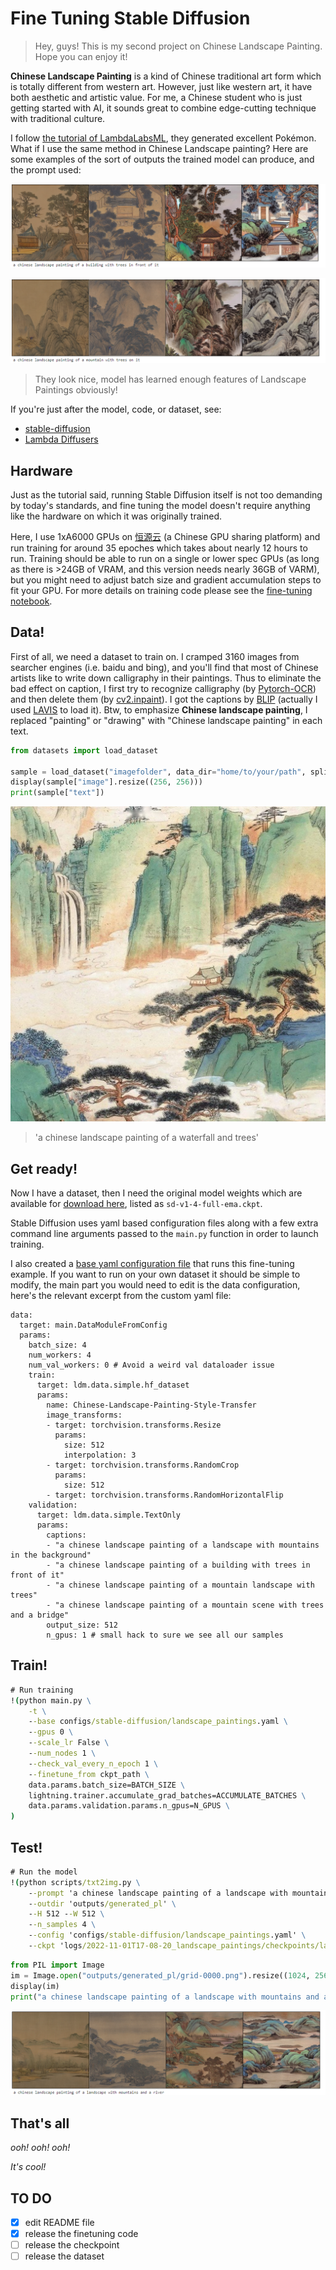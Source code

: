 # Fine Tuning Stable Diffusion

> Hey, guys! This is my second project on Chinese Landscape Painting. Hope you can enjoy it!

**Chinese Landscape Painting** is a kind of Chinese traditional art form which is totally different from western art. However, just like western art, it have both aesthetic and artistic value. For me, a Chinese student who is just getting started with AI, it sounds great to combine edge-cutting technique with traditional culture. 

I follow [the tutorial of LambdaLabsML](https://github.com/LambdaLabsML/examples/tree/main/stable-diffusion-finetuning), they generated excellent Pokémon. What if I use the same method in Chinese Landscape painting? Here are some examples of the sort of outputs the trained model can produce, and the prompt used: 

![pic1](https://github.com/Robin-WZQ/Chinese-Landscape-painting-generation/blob/main/assets/3.png)

![pic2](https://github.com/Robin-WZQ/Chinese-Landscape-painting-generation/blob/main/assets/2.png)

> They look nice, model has learned enough features of Landscape Paintings obviously!

If you're just after the model, code, or dataset, see:

- [stable-diffusion](https://github.com/CompVis/stable-diffusion)
- [Lambda Diffusers](https://github.com/LambdaLabsML/lambda-diffusers)

## Hardware

Just as the tutorial said, running Stable Diffusion itself is not too demanding by today's standards, and fine tuning the model doesn't require anything like the hardware on which it was originally trained. 

Here, I use 1xA6000 GPUs on [恒源云](https://gpushare.com/store/hire?create=true) (a Chinese GPU sharing platform) and run training for around 35 epoches which takes about nearly 12 hours to run.  Training should be able to run on a single or lower spec GPUs (as long as there is >24GB of VRAM, and this version needs nearly 36GB of VARM), but you might need to adjust batch size and gradient accumulation steps to fit your GPU. For more details on training code please see the [fine-tuning notebook](https://github.com/Robin-WZQ/Chinese-Landscape-painting-generation/blob/main/code.ipynb).

## Data!

First of all, we need a dataset to train on. I cramped 3160 images from searcher engines (i.e. baidu and bing), and you'll find that most of Chinese artists like to write down calligraphy in their paintings. Thus to eliminate the bad effect on caption, I first try to recognize calligraphy (by [Pytorch-OCR](https://github.com/WenmuZhou/PytorchOCR)) and then delete them (by [cv2.inpaint](https://pyimagesearch.com/2020/05/18/image-inpainting-with-opencv-and-python/#:~:text=Image%20inpainting%20with%20OpenCV%20and%20Python%20OpenCV%E2%80%99s%20inpainting,each%20of%20these%20files%20on%20your...%20Implementing%20)). I got the captions by [BLIP](https://github.com/salesforce/BLIP) (actually I used [LAVIS](https://github.com/salesforce/LAVIS) to load it). Btw, to emphasize **Chinese landscape painting**, I replaced "painting" or "drawing" with "Chinese landscape painting" in each text. 

```python
from datasets import load_dataset

sample = load_dataset("imagefolder", data_dir="home/to/your/path", split="train")
display(sample["image"].resize((256, 256)))
print(sample["text"])
```
![pic3](https://github.com/Robin-WZQ/Chinese-Landscape-painting-generation/blob/main/assets/1000_res.jpg)

> 'a chinese landscape painting of a waterfall and trees'

## Get ready!

Now I have a dataset, then I need the original model weights which are available for [download here](https://huggingface.co/CompVis/stable-diffusion-v-1-4-original), listed as `sd-v1-4-full-ema.ckpt`. 

Stable Diffusion uses yaml based configuration files along with a few extra command line arguments passed to the `main.py` function in order to launch training.

I also created a [base yaml configuration file](https://github.com/Robin-WZQ/Chinese-Landscape-painting-generation/blob/main/landscape_paintings.yaml) that runs this fine-tuning example. If you want to run on your own dataset it should be simple to modify, the main part you would need to edit is the data configuration, here's the relevant excerpt from the custom yaml file:

```
data:
  target: main.DataModuleFromConfig
  params:
    batch_size: 4
    num_workers: 4
    num_val_workers: 0 # Avoid a weird val dataloader issue
    train:
      target: ldm.data.simple.hf_dataset
      params:
        name: Chinese-Landscape-Painting-Style-Transfer
        image_transforms:
        - target: torchvision.transforms.Resize
          params:
            size: 512
            interpolation: 3
        - target: torchvision.transforms.RandomCrop
          params:
            size: 512
        - target: torchvision.transforms.RandomHorizontalFlip
    validation:
      target: ldm.data.simple.TextOnly
      params:
        captions:
        - "a chinese landscape painting of a landscape with mountains in the background"
        - "a chinese landscape painting of a building with trees in front of it"
        - "a chinese landscape painting of a mountain landscape with trees"
        - "a chinese landscape painting of a mountain scene with trees and a bridge"
        output_size: 512
        n_gpus: 1 # small hack to sure we see all our samples
```

## Train!

```cmd
# Run training
!(python main.py \
    -t \
    --base configs/stable-diffusion/landscape_paintings.yaml \
    --gpus 0 \
    --scale_lr False \
    --num_nodes 1 \
    --check_val_every_n_epoch 1 \
    --finetune_from ckpt_path \
    data.params.batch_size=BATCH_SIZE \
    lightning.trainer.accumulate_grad_batches=ACCUMULATE_BATCHES \
    data.params.validation.params.n_gpus=N_GPUS \
)
```

## Test!

```cmd
# Run the model
!(python scripts/txt2img.py \
    --prompt 'a chinese landscape painting of a landscape with mountains and a river' \
    --outdir 'outputs/generated_pl' \
    --H 512 --W 512 \
    --n_samples 4 \
    --config 'configs/stable-diffusion/landscape_paintings.yaml' \
    --ckpt 'logs/2022-11-01T17-08-20_landscape_paintings/checkpoints/last.ckpt')
```

```python
from PIL import Image
im = Image.open("outputs/generated_pl/grid-0000.png").resize((1024, 256))
display(im)
print("a chinese landscape painting of a landscape with mountains and a river")
```

![pic4](https://github.com/Robin-WZQ/Chinese-Landscape-painting-generation/blob/main/assets/1.png)

## That's all

*ooh! ooh! ooh!*

*It's cool!*

## TO DO
- [x] edit README file
- [x] release the finetuning code
- [ ] release the checkpoint
- [ ] release the dataset
